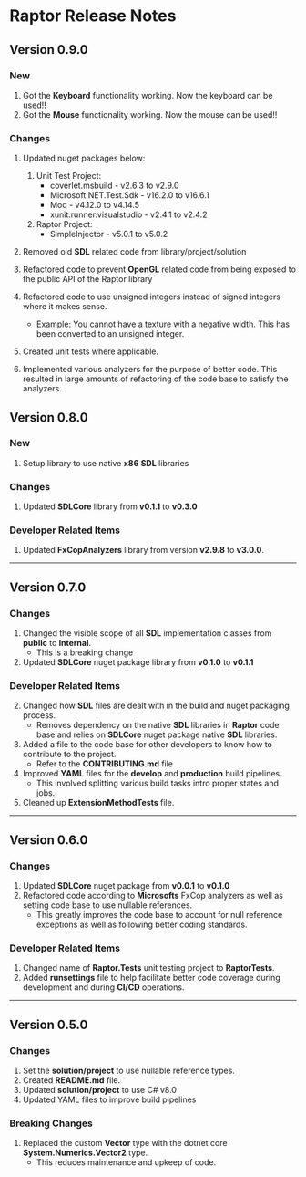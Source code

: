 # **Raptor Release Notes**

## **Version 0.9.0**

### **New**

1. Got the **Keyboard** functionality working.  Now the keyboard can be used!!
2. Got the **Mouse** functionality working.  Now the mouse can be used!!

### **Changes**

1. Updated nuget packages below:
   1. Unit Test Project:
		* coverlet.msbuild - v2.6.3 to v2.9.0
		* Microsoft.NET.Test.Sdk - v16.2.0 to v16.6.1
		* Moq - v4.12.0	to v4.14.5
		* xunit.runner.visualstudio - v2.4.1 to v2.4.2
	2. Raptor Project:
        * SimpleInjector - v5.0.1 to v5.0.2

2. Removed old **SDL** related code from library/project/solution
3. Refactored code to prevent **OpenGL** related code from being exposed to the public API of the Raptor library
4. Refactored code to use unsigned integers instead of signed integers where it makes sense.
   * Example: You cannot have a texture with a negative width.  This has been converted to an unsigned integer.
5. Created unit tests where applicable.
6. Implemented various analyzers for the purpose of better code.  This resulted in large amounts of refactoring of the code base to satisfy the analyzers.

## **Version 0.8.0**

### **New**

1. Setup library to use native **x86** **SDL** libraries

### **Changes**

1. Updated **SDLCore** library from **v0.1.1** to **v0.3.0**

### **Developer Related Items**

1. Updated **FxCopAnalyzers** library from version **v2.9.8** to **v3.0.0**.

---

## **Version 0.7.0**

### **Changes**

1. Changed the visible scope of all **SDL** implementation classes from **public** to **internal**.
   * This is a breaking change
2. Updated **SDLCore** nuget package library from **v0.1.0** to **v0.1.1**

### **Developer Related Items**

2. Changed how **SDL** files are dealt with in the build and nuget packaging process.
   * Removes dependency on the native **SDL** libraries in **Raptor** code base and relies on **SDLCore** nuget package native **SDL** libraries.
3. Added a file to the code base for other developers to know how to contribute to the project.
   * Refer to the **CONTRIBUTING.md** file
4. Improved **YAML** files for the **develop** and **production** build pipelines.
   * This involved splitting various build tasks intro proper states and jobs.
5. Cleaned up **ExtensionMethodTests** file.

---

## **Version 0.6.0**

### **Changes**
1. Updated **SDLCore** nuget package from **v0.0.1** to **v0.1.0**
2. Refactored code according to **Microsofts** FxCop analyzers as well as setting code base to use nullable references.
   * This greatly improves the code base to account for null reference exceptions as well as following better coding standards.

### **Developer Related Items**
1. Changed name of **Raptor.Tests** unit testing project to **RaptorTests**.
2. Added **runsettings** file to help facilitate better code coverage during development and during **CI/CD** operations.

---

## **Version 0.5.0**

### **Changes**

1. Set the **solution/project** to use nullable reference types.
2. Created **README.md** file.
3. Updated **solution/project** to use C# v8.0
4. Updated YAML files to improve build pipelines

### **Breaking Changes**
1. Replaced the custom **Vector** type with the dotnet core **System.Numerics.Vector2** type.
   * This reduces maintenance and upkeep of code.
